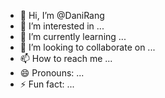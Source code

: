 - 👋 Hi, I’m @DaniRang
- 👀 I’m interested in ...
- 🌱 I’m currently learning ...
- 💞️ I’m looking to collaborate on ...
- 📫 How to reach me ...
- 😄 Pronouns: ...
- ⚡ Fun fact: ...

<!---
DaniRang/DaniRang is a ✨ special ✨ repository because its `README.md` (this file) appears on your GitHub profile.
You can click the Preview link to take a look at your changes.
--->
